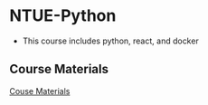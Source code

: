 # NTUE-Python

- This course includes python, react, and docker

## Course Materials
[Couse Materials](https://drive.google.com/drive/folders/1RROhGXXTxC4N_7W6XYZw99kd649Ui9DV?fbclid=IwAR1jT4BrnzBFrgshGb5txAzNjRCcGsETAIy_3Lc2ZQhu4k-bz4tN9P12YqA)
